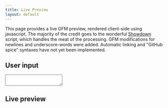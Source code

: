```yaml
---
title: Live Preview
layout: default
---
```


This page provides a live GFM preview, rendered client-side using javascript.
The majority of the credit goes to the wonderful [Showdown](http://attacklab.net/showdown/) script, which handles the meat of the processing.
GFM modifications for newlines and underscore-words were added.  Automatic linking and "GitHub spice" syntaxes have not yet been implemented.

User input
----------

<textarea id="user_input"></textarea>

Live preview
------------

<div id="result"></div>
